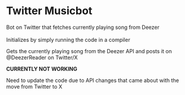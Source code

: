 # Twitter Musicbot
Bot on Twitter that fetches currently playing song from Deezer
<br />
<br />
Initializes by simply running the code in a compiler

Gets the currently playing song from the Deezer API and posts it on @DeezerReader on Twitter/X


**CURRENTLY NOT WORKING**

Need to update the code due to API changes that came about with the move from Twitter to X
